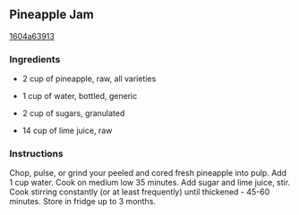 ## Pineapple Jam

[1604a63913](http://www.food.com/recipe/pineapple-jam-511707)

### Ingredients

 - 2 cup of pineapple, raw, all varieties

 - 1 cup of water, bottled, generic

 - 2 cup of sugars, granulated

 - 14 cup of lime juice, raw

### Instructions

Chop, pulse, or grind your peeled and cored fresh pineapple into pulp. Add 1 cup water. Cook on medium low 35 minutes. Add sugar and lime juice, stir. Cook stirring constantly (or at least frequently) until thickened - 45-60 minutes. Store in fridge up to 3 months.